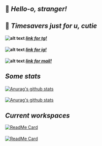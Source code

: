 ## 👋 _Hello-o, stranger!_ 

## 📑 _Timesavers just for u, cutie_
#### ![alt text](https://ddo0fzhfvians.cloudfront.net/uploads/icons/png/1766858341556105723-20.png) [*link for tg!*](https://t.me/mrrlanie)
#### ![alt text](https://ddo0fzhfvians.cloudfront.net/uploads/icons/png/8928713601566470606-20.png) [*link for ig!*](https://www.instagram.com/mrrlanie/)
#### ![alt text](https://ddo0fzhfvians.cloudfront.net/uploads/icons/png/14887640061543238901-20.png) [*link for mail!*](mailto:mrr.wrk@gmail.com)

## _Some stats_
#### 
[![Anurag's github stats](https://github-readme-stats.vercel.app/api?username=mrrlanie&show_icons=true&theme=gotham)](https://github.com/anuraghazra/github-readme-stats)
#### 
[![Anurag's github stats](https://github-readme-stats.vercel.app/api/top-langs/?username=mrrlanie&show_icons=true&theme=gotham&layout=compact)](https://github.com/anuraghazra/github-readme-stats)
## _Current workspaces_
[![ReadMe Card](https://github-readme-stats.vercel.app/api/pin/?username=mrrlanie&show_owner=true&repo=cpp-second-cource&theme=gotham)](https://github.com/anuraghazra/github-readme-stats)
####
[![ReadMe Card](https://github-readme-stats.vercel.app/api/pin/?username=mesenev&show_owner=true&repo=lms&theme=gotham)](https://github.com/anuraghazra/github-readme-stats)


<!-- 
ty Semen (aka @princepepper) for idea! 
mwah <3
-->
